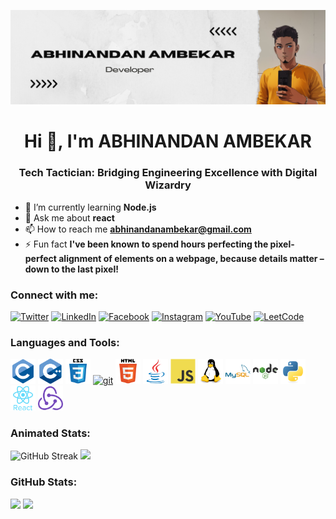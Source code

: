 ![Banner](https://github.com/A3ANSHU/My-Data/blob/main/banner.png)
<h1 align="center">Hi 👋, I'm ABHINANDAN AMBEKAR</h1>
<h3 align="center">Tech Tactician: Bridging Engineering Excellence with Digital Wizardry</h3>

- 🌱 I’m currently learning **Node.js**
- 💬 Ask me about **react**
- 📫 How to reach me **abhinandanambekar@gmail.com**
- ⚡ Fun fact **I've been known to spend hours perfecting the pixel-perfect alignment of elements on a webpage, because details matter – down to the last pixel!**

### Connect with me:
[![Twitter](https://img.shields.io/badge/-Twitter-1DA1F2?style=for-the-badge&logo=Twitter&logoColor=white)](https://twitter.com/ambekaranshu)
[![LinkedIn](https://img.shields.io/badge/-LinkedIn-0A66C2?style=for-the-badge&logo=LinkedIn&logoColor=white)](https://linkedin.com/in/abhinandan-ambekar)
[![Facebook](https://img.shields.io/badge/-Facebook-1877F2?style=for-the-badge&logo=Facebook&logoColor=white)](https://fb.com/abhinandan%20ambekar)
[![Instagram](https://img.shields.io/badge/-Instagram-E4405F?style=for-the-badge&logo=Instagram&logoColor=white)](https://instagram.com/abhinandan_ambekar)
[![YouTube](https://img.shields.io/badge/-YouTube-FF0000?style=for-the-badge&logo=YouTube&logoColor=white)](https://www.youtube.com/c/abhinandan%20ambekar)
[![LeetCode](https://img.shields.io/badge/-LeetCode-FFA116?style=for-the-badge&logo=LeetCode&logoColor=white)](https://leetcode.com/abhinandan_ambekar)

### Languages and Tools:
<p align="left">
  <a href="https://www.cprogramming.com/" target="_blank" rel="noreferrer"><img src="https://raw.githubusercontent.com/devicons/devicon/master/icons/c/c-original.svg" alt="c" width="40" height="40"></a>
  <a href="https://www.w3schools.com/cpp/" target="_blank" rel="noreferrer"><img src="https://raw.githubusercontent.com/devicons/devicon/master/icons/cplusplus/cplusplus-original.svg" alt="cplusplus" width="40" height="40"></a>
  <a href="https://www.w3schools.com/css/" target="_blank" rel="noreferrer"><img src="https://raw.githubusercontent.com/devicons/devicon/master/icons/css3/css3-original-wordmark.svg" alt="css3" width="40" height="40"></a>
  <a href="https://git-scm.com/" target="_blank" rel="noreferrer"><img src="https://www.vectorlogo.zone/logos/git-scm/git-scm-icon.svg" alt="git" width="40" height="40"></a>
  <a href="https://www.w3.org/html/" target="_blank" rel="noreferrer"><img src="https://raw.githubusercontent.com/devicons/devicon/master/icons/html5/html5-original-wordmark.svg" alt="html5" width="40" height="40"></a>
  <a href="https://www.java.com" target="_blank" rel="noreferrer"><img src="https://raw.githubusercontent.com/devicons/devicon/master/icons/java/java-original.svg" alt="java" width="40" height="40"></a>
  <a href="https://developer.mozilla.org/en-US/docs/Web/JavaScript" target="_blank" rel="noreferrer"><img src="https://raw.githubusercontent.com/devicons/devicon/master/icons/javascript/javascript-original.svg" alt="javascript" width="40" height="40"></a>
  <a href="https://www.linux.org/" target="_blank" rel="noreferrer"><img src="https://raw.githubusercontent.com/devicons/devicon/master/icons/linux/linux-original.svg" alt="linux" width="40" height="40"></a>
  <a href="https://www.mysql.com/" target="_blank" rel="noreferrer"><img src="https://raw.githubusercontent.com/devicons/devicon/master/icons/mysql/mysql-original-wordmark.svg" alt="mysql" width="40" height="40"></a>
  <a href="https://nodejs.org" target="_blank" rel="noreferrer"><img src="https://raw.githubusercontent.com/devicons/devicon/master/icons/nodejs/nodejs-original-wordmark.svg" alt="nodejs" width="40" height="40"></a>
  <a href="https://www.python.org" target="_blank" rel="noreferrer"><img src="https://raw.githubusercontent.com/devicons/devicon/master/icons/python/python-original.svg" alt="python" width="40" height="40"></a>
  <a href="https://reactjs.org/" target="_blank" rel="noreferrer"><img src="https://raw.githubusercontent.com/devicons/devicon/master/icons/react/react-original-wordmark.svg" alt="react" width="40" height="40"></a>
  <a href="https://redux.js.org" target="_blank" rel="noreferrer"><img src="https://raw.githubusercontent.com/devicons/devicon/master/icons/redux/redux-original.svg" alt="redux" width="40" height="40"></a>
</p>

### Animated Stats:
![GitHub Streak](https://github-readme-streak-stats.herokuapp.com/?user=a3anshu&theme=dark)
<img src="https://github.com/A3ANSHU/My-Data/blob/main/coder.gif" height="195">

### GitHub Stats:
<p>
<img src="https://github-readme-stats.vercel.app/api?username=a3anshu&show_icons=true&theme=dark" height="200">
<img src="https://github-readme-stats.vercel.app/api/top-langs/?username=a3anshu&layout=compact&theme=dark" height="200"></p>



